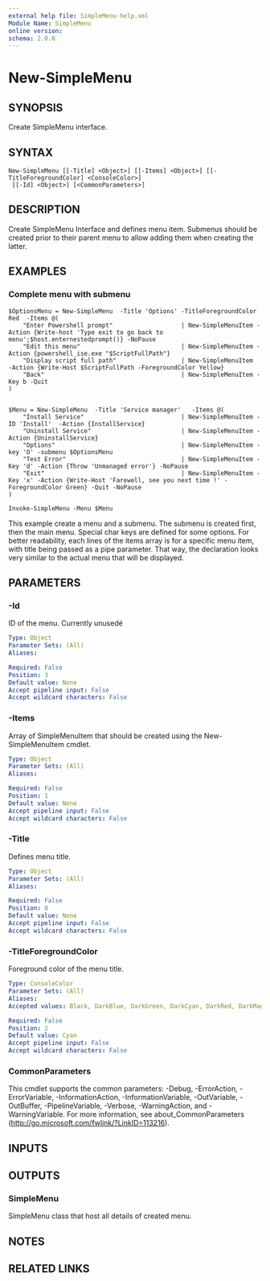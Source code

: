 ```yaml
---
external help file: SimpleMenu-help.xml
Module Name: SimpleMenu
online version:
schema: 2.0.0
---
```


# New-SimpleMenu

## SYNOPSIS
Create SimpleMenu interface.

## SYNTAX

```
New-SimpleMenu [[-Title] <Object>] [[-Items] <Object>] [[-TitleForegroundColor] <ConsoleColor>]
 [[-Id] <Object>] [<CommonParameters>]
```

## DESCRIPTION
Create SimpleMenu Interface and defines menu item.
Submenus should be created prior to their parent menu to allow adding them when creating the latter.

## EXAMPLES

### Complete menu with submenu

```
$OptionsMenu = New-SimpleMenu  -Title 'Options' -TitleForegroundColor Red  -Items @(
    "Enter Powershell prompt"                   | New-SimpleMenuItem -Action {Write-host 'Type exit to go back to menu';$host.enternestedprompt()} -NoPause
    "Edit this menu"                            | New-SimpleMenuItem -Action {powershell_ise.exe "$ScriptFullPath"}
    "Display script full path"                  | New-SimpleMenuItem  -Action {Write-Host $ScriptFullPath -ForegroundColor Yellow}
    "Back"                                      | New-SimpleMenuItem -Key b -Quit
)


$Menu = New-SimpleMenu  -Title 'Service manager'   -Items @(
    "Install Service"                           | New-SimpleMenuItem -ID 'Install'  -Action {InstallService} 
    "Uninstall Service"                         | New-SimpleMenuItem -Action {UninstallService}
    "Options"                                   | New-SimpleMenuItem -key 'O' -submenu $OptionsMenu
    "Test Error"                                | New-SimpleMenuItem -Key 'd' -Action {Throw 'Unmanaged error'} -NoPause
    "Exit"                                      | New-SimpleMenuItem -Key 'x' -Action {Write-Host 'Farewell, see you next time !' -ForegroundColor Green} -Quit -NoPause
)

Invoke-SimpleMenu -Menu $Menu
```

This example create a menu and a submenu.
The submenu is created first, then the main menu.
Special char keys are defined for some options. 
For better readability, each lines of the items array is for a specific menu item, with title being passed as a pipe parameter.
That way, the declaration looks very similar to the actual menu that will be displayed.

## PARAMETERS

### -Id
ID of the menu.
Currently unusedé

```yaml
Type: Object
Parameter Sets: (All)
Aliases:

Required: False
Position: 3
Default value: None
Accept pipeline input: False
Accept wildcard characters: False
```

### -Items
Array of SimpleMenuItem that should be created using the New-SimpleMenuItem cmdlet.

```yaml
Type: Object
Parameter Sets: (All)
Aliases:

Required: False
Position: 1
Default value: None
Accept pipeline input: False
Accept wildcard characters: False
```

### -Title
Defines menu title.

```yaml
Type: Object
Parameter Sets: (All)
Aliases:

Required: False
Position: 0
Default value: None
Accept pipeline input: False
Accept wildcard characters: False
```

### -TitleForegroundColor
Foreground color of the menu title.

```yaml
Type: ConsoleColor
Parameter Sets: (All)
Aliases:
Accepted values: Black, DarkBlue, DarkGreen, DarkCyan, DarkRed, DarkMagenta, DarkYellow, Gray, DarkGray, Blue, Green, Cyan, Red, Magenta, Yellow, White

Required: False
Position: 2
Default value: Cyan
Accept pipeline input: False
Accept wildcard characters: False
```

### CommonParameters
This cmdlet supports the common parameters: -Debug, -ErrorAction, -ErrorVariable, -InformationAction, -InformationVariable, -OutVariable, -OutBuffer, -PipelineVariable, -Verbose, -WarningAction, and -WarningVariable. For more information, see about_CommonParameters (http://go.microsoft.com/fwlink/?LinkID=113216).

## INPUTS

## OUTPUTS

### SimpleMenu
SimpleMenu class that host all details of created menu.

## NOTES

## RELATED LINKS
